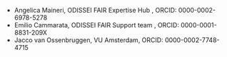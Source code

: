 - Angelica Maineri, ODISSEI FAIR Expertise Hub , ORCID: 0000-0002-6978-5278
- Emilio Cammarata, ODISSEI FAIR Support team , ORCID: 0000-0001-8831-209X
- Jacco van Ossenbruggen, VU Amsterdam, ORCID: 0000-0002-7748-4715
